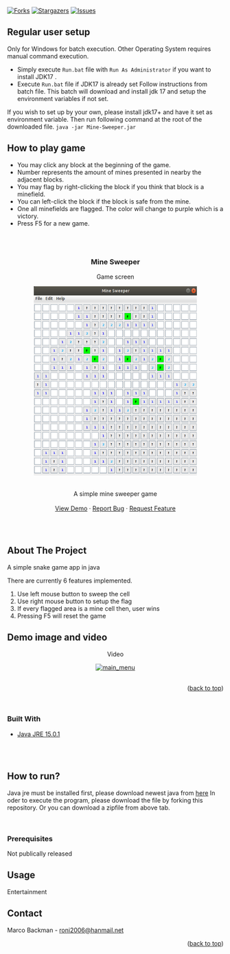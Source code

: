 <!-- PROJECT SHIELDS -->
<!--
*** I'm using markdown "reference style" links for readability.
*** Reference links are enclosed in brackets [ ] instead of parentheses ( ).
*** See the bottom of this document for the declaration of the reference variables
*** for contributors-url, forks-url, etc. This is an optional, concise syntax you may use.
*** https://www.markdownguide.org/basic-syntax/#reference-style-links
-->

[![Forks][forks-shield]][forks-url]
[![Stargazers][stars-shield]][stars-url]
[![Issues][issues-shield]][issues-url]


## Regular user setup

Only for Windows for batch execution. Other Operating System requires manual command execution.
- Simply execute `Run.bat` file with `Run As Administrator` if you want to install JDK17 . <br/>
- Execute `Run.bat` file if JDK17 is already set
  Follow instructions from batch file. This batch will download and install jdk 17 and setup the environment variables if not set.


If you wish to set up by your own, please install jdk17+ and have it set as environment variable. Then run following command at the root of the downloaded file.
  `java -jar Mine-Sweeper.jar`


## How to play game

- You may click any block at the beginning of the game.
- Number represents the amount of mines presented in nearby the adjacent blocks.
- You may flag by right-clicking the block if you think that block is a minefield.
- You can left-click the block if the block is safe from the mine.
- One all minefields are flagged. The color will change to purple which is a victory.
- Press F5 for a new game.

<!-- PROJECT LOGO -->
<br />
<div align="center">

</br>

<h3 align="center">Mine Sweeper</h3>

  <p>Game screen</p>
  <a href="https://github.com/MarcoBackman/Mine-Sweeper">
    <img src="img/game_screen.png" alt="game_screen" width="380" height="440">
  </a>

  </br>
  </br>

  <p align="center">
    A simple mine sweeper game
    <br />
    <br />
    <a href="https://github.com/MarcoBackman/Mine-Sweeper/#demo-videos">View Demo</a>
    ·
    <a href="https://github.com/MarcoBackman/Mine-Sweeper/issues">Report Bug</a>
    ·
    <a href="https://github.com/MarcoBackman/Mine-Sweeper/issues">Request Feature</a>
  </p>
</div>

</br>
</br>

<!-- ABOUT THE PROJECT -->
## About The Project

A simple snake game app in java

There are currently 6 features implemented.

1. Use left mouse button to sweep the cell
2. Use right mouse button to setup the flag
3. If every flagged area is a mine cell then, user wins
4. Pressing F5 will reset the game


## Demo image and video

<div align="center">
  <p>Video</p>
  <a href="https://github.com/MarcoBackman/Mine-Sweeper">
    <img src="img/demo.gif" alt="main_menu" width="380" height="440">
  </a>

  </br>
  </br>


</div>

<p align="right">(<a href="#top">back to top</a>)</p>
</br>

### Built With

* [Java JRE 15.0.1](https://www.java.com/en/)

</br>
</br>

<!-- GETTING STARTED -->
## How to run?

Java jre must be installed first, please download newest java from [here](https://www.java.com/en/)
In oder to execute the program, please download the file by forking this repository. Or you can download a zipfile from above tab.

</br>

### Prerequisites

Not publically released

<!-- USAGE EXAMPLES -->
## Usage

Entertainment


<!-- CONTACT -->
## Contact

Marco Backman - roni2006@hanmail.net

<p align="right">(<a href="#top">back to top</a>)</p>


<!-- MARKDOWN LINKS & IMAGES -->
<!-- https://www.markdownguide.org/basic-syntax/#reference-style-links -->
[forks-shield]: https://img.shields.io/github/forks/MarcoBackman/Mine-Sweeper.svg?style=for-the-badge
[forks-url]: https://github.com/MarcoBackman/Mine-Sweeper/network/members
[stars-shield]: https://img.shields.io/github/stars/MarcoBackman/Mine-Sweeper.svg?style=for-the-badge
[stars-url]: https://github.com/MarcoBackman/Mine-Sweeper/stargazers
[issues-shield]: https://img.shields.io/github/issues/MarcoBackman/Mine-Sweeper.svg?style=for-the-badge
[issues-url]: https://github.com/MarcoBackman/Mine-Sweeper/issues
